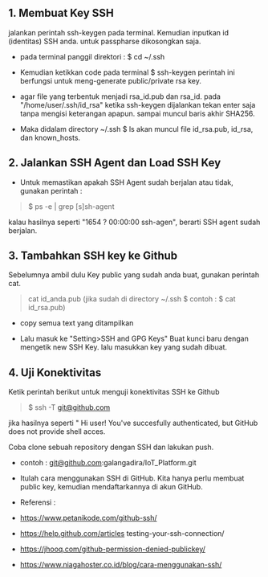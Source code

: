 ## 1. Membuat Key SSH
jalankan perintah ssh-keygen pada terminal. Kemudian inputkan id (identitas) SSH anda. untuk passpharse dikosongkan saja. 
* pada terminal panggil direktori : $ cd ~/.ssh

* Kemudian ketikkan code pada terminal $ ssh-keygen
perintah ini berfungsi untuk meng-generate public/private rsa key. 
* agar file yang terbentuk menjadi rsa_id.pub dan rsa_id. pada "/home/user/.ssh/id_rsa" ketika ssh-keygen dijalankan tekan enter saja tanpa mengisi keterangan apapun. sampai muncul baris akhir SHA256. 
* Maka didalam directory ~/.ssh $ ls akan muncul file id_rsa.pub, id_rsa, dan known_hosts.

## 2. Jalankan SSH Agent dan Load SSH Key
* Untuk memastikan apakah SSH Agent sudah berjalan atau tidak, gunakan perintah :
> $ ps -e | grep [s]sh-agent

kalau hasilnya seperti "1654 ? 00:00:00 ssh-agen", berarti SSH agent sudah berjalan. 

## 3. Tambahkan SSH key ke Github
Sebelumnya ambil dulu Key public yang sudah anda buat, gunakan perintah cat. 
> cat id_anda.pub     (jika sudah di directory ~/.ssh $ contoh : $ cat id_rsa.pub)

* copy semua text yang ditampilkan 

* Lalu masuk ke "Setting>SSH and GPG Keys" Buat kunci baru dengan mengetik new SSH Key. lalu masukkan key yang sudah dibuat. 

## 4. Uji Konektivitas
Ketik perintah berikut untuk menguji konektivitas SSH ke Github
> $ ssh -T git@github.com

jika hasilnya seperti " Hi user! You've succesfully authenticated, but GitHub does not provide shell acces.

Coba clone sebuah repository dengan SSH dan lakukan push.
* contoh  : git@github.com:galangadira/IoT_Platform.git


* Itulah cara menggunakan SSH di GitHub. Kita hanya perlu membuat public key, kemudian mendaftarkannya di akun GitHub.

* Referensi : 
* https://www.petanikode.com/github-ssh/ 
* https://help.github.com/articles testing-your-ssh-connection/
* https://jhooq.com/github-permission-denied-publickey/ 
* https://www.niagahoster.co.id/blog/cara-menggunakan-ssh/ 

